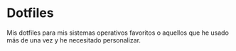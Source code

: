 # Dotfiles

Mis dotfiles para mis sistemas operativos favoritos o aquellos que he usado más de una vez y he necesitado personalizar.
